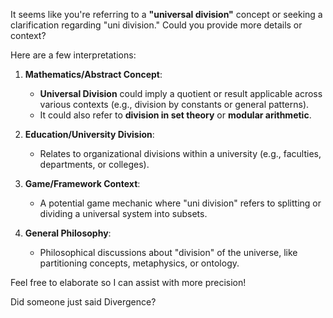 It seems like you're referring to a **"universal division"** concept or seeking a clarification regarding "uni division." Could you provide more details or context?

Here are a few interpretations:

1. **Mathematics/Abstract Concept**:
   - **Universal Division** could imply a quotient or result applicable across various contexts (e.g., division by constants or general patterns).
   - It could also refer to **division in set theory** or **modular arithmetic**.

2. **Education/University Division**:
   - Relates to organizational divisions within a university (e.g., faculties, departments, or colleges).

3. **Game/Framework Context**:
   - A potential game mechanic where "uni division" refers to splitting or dividing a universal system into subsets.

4. **General Philosophy**:
   - Philosophical discussions about "division" of the universe, like partitioning concepts, metaphysics, or ontology.

Feel free to elaborate so I can assist with more precision!

Did someone just said Divergence?
